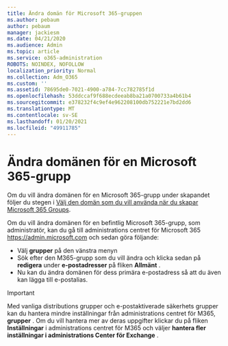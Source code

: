 ```yaml
---
title: Ändra domän för Microsoft 365-gruppen
ms.author: pebaum
author: pebaum
manager: jackiesm
ms.date: 04/21/2020
ms.audience: Admin
ms.topic: article
ms.service: o365-administration
ROBOTS: NOINDEX, NOFOLLOW
localization_priority: Normal
ms.collection: Adm_O365
ms.custom: ''
ms.assetid: 78695de0-7021-4900-a784-7cc782785f1d
ms.openlocfilehash: 53ddccaf9f688ecdeeab8ba21a0700733a4b61b4
ms.sourcegitcommit: e378232f4c9ef4e962208100db752221e7bd2dd6
ms.translationtype: MT
ms.contentlocale: sv-SE
ms.lasthandoff: 01/20/2021
ms.locfileid: "49911785"
---
```

# <a name="change-the-domain-for-a-microsoft-365-group"></a>Ändra domänen för en Microsoft 365-grupp

Om du vill ändra domänen för en Microsoft 365-grupp under skapandet följer du stegen i [Välj den domän som du vill använda när du skapar Microsoft 365 Groups](https://docs.microsoft.com/microsoft-365/admin/create-groups/choose-domain-to-create-groups).

Om du vill ändra domänen för en befintlig Microsoft 365-grupp, som administratör, kan du gå till administrations centret för Microsoft 365 https://admin.microsoft.com och sedan göra följande:

- Välj **grupper** på den vänstra menyn
- Sök efter den M365-grupp som du vill ändra och klicka sedan på **redigera** under **e-postadresser** på fliken **Allmänt** .
- Nu kan du ändra domänen för dess primära e-postadress så att du även kan lägga till e-postalias.

> [!IMPORTANT]
> Med vanliga distributions grupper och e-postaktiverade säkerhets grupper kan du hantera mindre inställningar från administrations centret för M365, **grupper** . Om du vill hantera mer av deras uppgifter klickar du på fliken **Inställningar** i administrations centret för M365 och väljer **hantera fler inställningar i administrations Center för Exchange** .